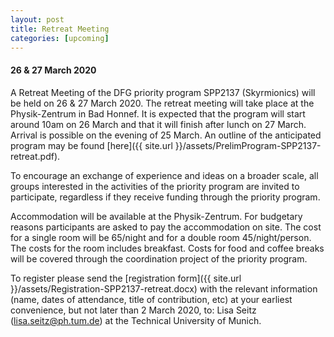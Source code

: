 ```yaml
---
layout: post
title: Retreat Meeting
categories: [upcoming]
---
```

#### 26 & 27 March 2020

A Retreat Meeting of the DFG priority program SPP2137 (Skyrmionics) will be held on 26 & 27 March 2020. The retreat meeting will take place at the Physik-Zentrum in Bad Honnef. It is expected that the program will start around 10am on 26 March and that it will finish after lunch on 27 March. Arrival is possible on the evening of 25 March.  An outline of the anticipated program may be found [here]({{ site.url }}/assets/PrelimProgram-SPP2137-retreat.pdf).

<!--more-->

To encourage an exchange of experience and ideas on a broader scale, all groups interested in the activities of the priority program are invited to participate, regardless if they receive funding through the priority program.

Accommodation will be available at the Physik-Zentrum. For budgetary reasons participants are asked to pay the accommodation on site. The cost for a single room will be 65/night and for a double room 45/night/person. The costs for the room includes breakfast. Costs for food and coffee breaks will be covered through the coordination project of the priority program.

To register please send the [registration form]({{ site.url }}/assets/Registration-SPP2137-retreat.docx) with the relevant information (name, dates of attendance, title of contribution, etc) at your earliest convenience, but not later than 2 March 2020, to: Lisa Seitz (lisa.seitz@ph.tum.de) at the Technical University of Munich.
